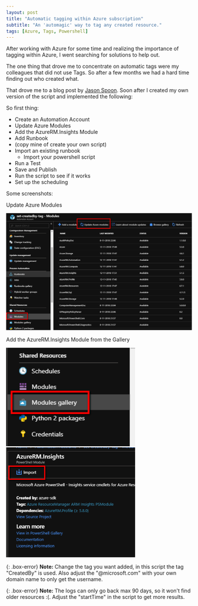 ```yaml
---
layout: post
title: "Automatic tagging within Azure subscription"
subtitle: "An 'automagic' way to tag any created resource."
tags: [Azure, Tags, Powershell]
---
```


After working with Azure for some time and realizing the importance of tagging within Azure, I went searching for solutions to help out.

The one thing that drove me to concentrate on automatic tags were my colleagues that did not use Tags. So after a few months we had a hard time finding out who created what.

That drove me to a blog post by [Jason Spoon](http://jasonpoon.ca/tagging-azure-resource-group-with-owners/). Soon after I created my own version of the script and implemented the following:

So first thing:

- Create an Automation Account
- Update Azure Modules
- Add the AzureRM.Insights Module
- Add Runbook
- (copy mine of create your own script)
- Import an existing runbook
  - Import your powershell script
- Run a Test
- Save and Publish
- Run the script to see if it works
- Set up the scheduling

Some screenshots:

Update Azure Modules
<tr>
<td> <img src="/img/azure-modules-update.png" alt="azure-modules-update"/> </td>
</tr>

Add the AzureRM.Insights Module from the Gallery
<tr>
<td> <img src="/img/azure-modules-gallery.png" alt="azure-modules-gallery" style="width: 350px;"/> </td>
<td> <img src="/img/azure-modules-import.png" alt="azure-modules-import" style="width: 350px;"/> </td>
</tr>

{: .box-error}
**Note:** Change the tag you want added, in this script the tag "CreatedBy" is used.  Also adjust the "@microsoft.com" with your own domain name to only get the username.

{: .box-error}
**Note:** The logs can only go back max 90 days, so it won't find older resources :(. Adjust the "startTime" in the script to get more results.

<script src="https://gist.github.com/energetic-it/87ecbd1ffa428aed7abadc0d6d74b62d.js"></script>